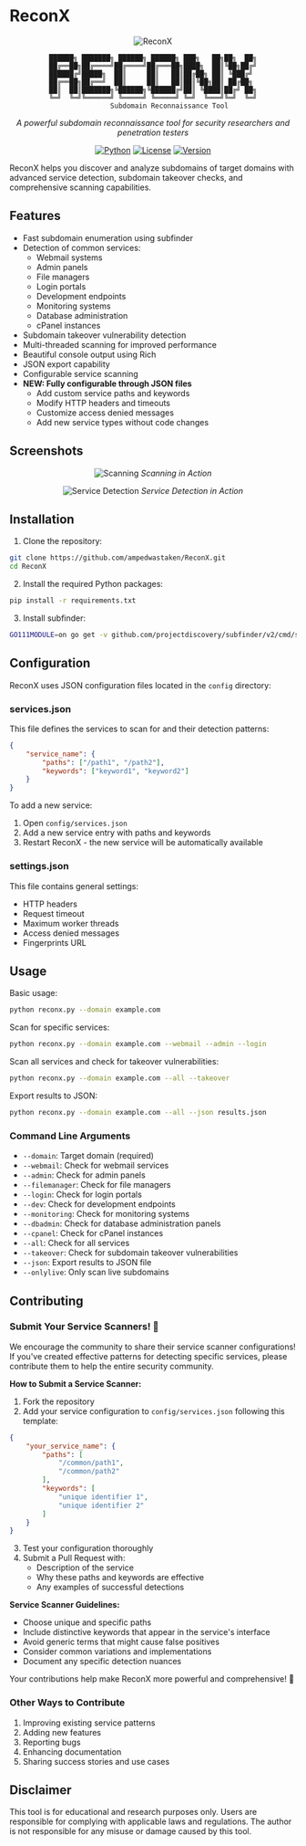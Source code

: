 # ReconX

<div align="center">

![ReconX](https://github.com/AmpedWasTaken/ReconX/blob/main/images/logo.png)

```
██████╗ ███████╗ ██████╗ ██████╗ ███╗   ██╗██╗  ██╗
██╔══██╗██╔════╝██╔════╝██╔═══██╗████╗  ██║╚██╗██╔╝
██████╔╝█████╗  ██║     ██║   ██║██╔██╗ ██║ ╚███╔╝ 
██╔══██╗██╔══╝  ██║     ██║   ██║██║╚██╗██║ ██╔██╗ 
██║  ██║███████╗╚██████╗╚██████╔╝██║ ╚████║██╔╝ ██╗
╚═╝  ╚═╝╚══════╝ ╚═════╝ ╚═════╝ ╚═╝  ╚═══╝╚═╝  ╚═╝
        Subdomain Reconnaissance Tool
```

*A powerful subdomain reconnaissance tool for security researchers and penetration testers*

[![Python](https://img.shields.io/badge/python-3.6+-blue.svg)](https://www.python.org/downloads/)
[![License](https://img.shields.io/badge/license-MIT-green.svg)](LICENSE)
[![Version](https://img.shields.io/badge/version-1.0.0-blue.svg)](https://github.com/ampedwastaken/ReconX/releases)

</div>

ReconX helps you discover and analyze subdomains of target domains with advanced service detection, subdomain takeover checks, and comprehensive scanning capabilities.

## Features

- Fast subdomain enumeration using subfinder
- Detection of common services:
  - Webmail systems
  - Admin panels
  - File managers
  - Login portals
  - Development endpoints
  - Monitoring systems
  - Database administration
  - cPanel instances
- Subdomain takeover vulnerability detection
- Multi-threaded scanning for improved performance
- Beautiful console output using Rich
- JSON export capability
- Configurable service scanning
- **NEW: Fully configurable through JSON files**
  - Add custom service paths and keywords
  - Modify HTTP headers and timeouts
  - Customize access denied messages
  - Add new service types without code changes

## Screenshots

<div align="center">

<!-- scanning -->

![Scanning](https://github.com/AmpedWasTaken/ReconX/blob/main/images/scanning.png)
*Scanning in Action*

<!-- service detection -->

![Service Detection](https://github.com/AmpedWasTaken/ReconX/blob/main/images/service_detection.png)
*Service Detection in Action*

</div>

## Installation

1. Clone the repository:
```bash
git clone https://github.com/ampedwastaken/ReconX.git
cd ReconX
```

2. Install the required Python packages:
```bash
pip install -r requirements.txt
```

3. Install subfinder:
```bash
GO111MODULE=on go get -v github.com/projectdiscovery/subfinder/v2/cmd/subfinder
```

## Configuration

ReconX uses JSON configuration files located in the `config` directory:

### services.json
This file defines the services to scan for and their detection patterns:
```json
{
    "service_name": {
        "paths": ["/path1", "/path2"],
        "keywords": ["keyword1", "keyword2"]
    }
}
```

To add a new service:
1. Open `config/services.json`
2. Add a new service entry with paths and keywords
3. Restart ReconX - the new service will be automatically available

### settings.json
This file contains general settings:
- HTTP headers
- Request timeout
- Maximum worker threads
- Access denied messages
- Fingerprints URL

## Usage

Basic usage:
```bash
python reconx.py --domain example.com
```

Scan for specific services:
```bash
python reconx.py --domain example.com --webmail --admin --login
```

Scan all services and check for takeover vulnerabilities:
```bash
python reconx.py --domain example.com --all --takeover
```

Export results to JSON:
```bash
python reconx.py --domain example.com --all --json results.json
```

### Command Line Arguments

- `--domain`: Target domain (required)
- `--webmail`: Check for webmail services
- `--admin`: Check for admin panels
- `--filemanager`: Check for file managers
- `--login`: Check for login portals
- `--dev`: Check for development endpoints
- `--monitoring`: Check for monitoring systems
- `--dbadmin`: Check for database administration panels
- `--cpanel`: Check for cPanel instances
- `--all`: Check for all services
- `--takeover`: Check for subdomain takeover vulnerabilities
- `--json`: Export results to JSON file
- `--onlylive`: Only scan live subdomains

## Contributing

### Submit Your Service Scanners! 🚀

We encourage the community to share their service scanner configurations! If you've created effective patterns for detecting specific services, please contribute them to help the entire security community.

**How to Submit a Service Scanner:**

1. Fork the repository
2. Add your service configuration to `config/services.json` following this template:
```json
{
    "your_service_name": {
        "paths": [
            "/common/path1",
            "/common/path2"
        ],
        "keywords": [
            "unique identifier 1",
            "unique identifier 2"
        ]
    }
}
```
3. Test your configuration thoroughly
4. Submit a Pull Request with:
   - Description of the service
   - Why these paths and keywords are effective
   - Any examples of successful detections

**Service Scanner Guidelines:**
- Choose unique and specific paths
- Include distinctive keywords that appear in the service's interface
- Avoid generic terms that might cause false positives
- Consider common variations and implementations
- Document any specific detection nuances

Your contributions help make ReconX more powerful and comprehensive! 💪

### Other Ways to Contribute

1. Improving existing service patterns
2. Adding new features
3. Reporting bugs
4. Enhancing documentation
5. Sharing success stories and use cases

## Disclaimer

This tool is for educational and research purposes only. Users are responsible for complying with applicable laws and regulations. The author is not responsible for any misuse or damage caused by this tool. 